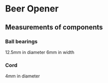 # Beer Opener

## Measurements of components

### Ball bearings

12.5mm in diameter
6mm in width

### Cord

4mm in diameter
